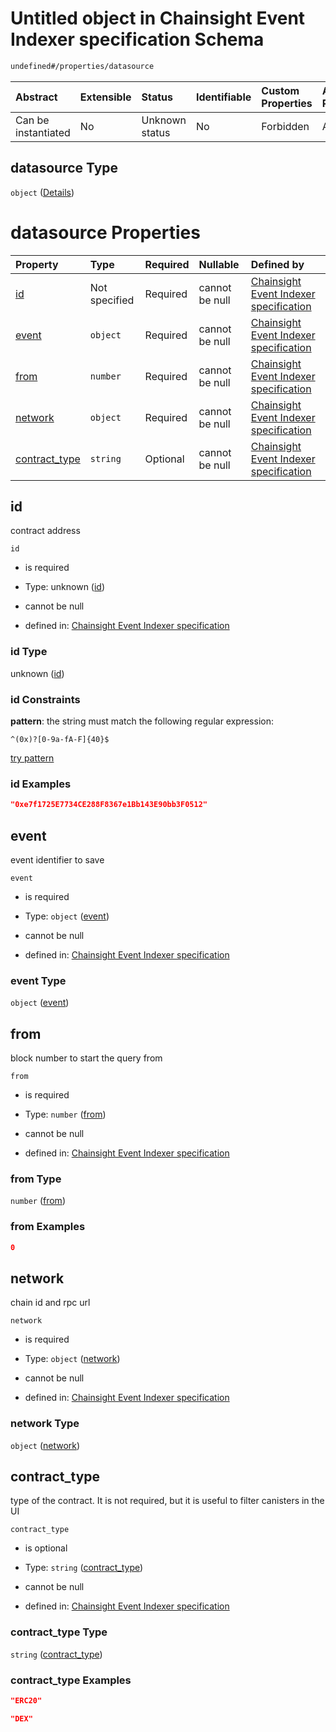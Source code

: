 # Untitled object in Chainsight Event Indexer specification Schema

```txt
undefined#/properties/datasource
```



| Abstract            | Extensible | Status         | Identifiable | Custom Properties | Additional Properties | Access Restrictions | Defined In                                                                   |
| :------------------ | :--------- | :------------- | :----------- | :---------------- | :-------------------- | :------------------ | :--------------------------------------------------------------------------- |
| Can be instantiated | No         | Unknown status | No           | Forbidden         | Allowed               | none                | [event\_indexer.json\*](../../out/event_indexer.json "open original schema") |

## datasource Type

`object` ([Details](event_indexer-properties-datasource.md))

# datasource Properties

| Property                         | Type          | Required | Nullable       | Defined by                                                                                                                                                            |
| :------------------------------- | :------------ | :------- | :------------- | :-------------------------------------------------------------------------------------------------------------------------------------------------------------------- |
| [id](#id)                        | Not specified | Required | cannot be null | [Chainsight Event Indexer specification](event_indexer-properties-datasource-properties-id.md "undefined#/properties/datasource/properties/id")                       |
| [event](#event)                  | `object`      | Required | cannot be null | [Chainsight Event Indexer specification](event_indexer-properties-datasource-properties-event.md "undefined#/properties/datasource/properties/event")                 |
| [from](#from)                    | `number`      | Required | cannot be null | [Chainsight Event Indexer specification](event_indexer-properties-datasource-properties-from.md "undefined#/properties/datasource/properties/from")                   |
| [network](#network)              | `object`      | Required | cannot be null | [Chainsight Event Indexer specification](event_indexer-properties-datasource-properties-network.md "undefined#/properties/datasource/properties/network")             |
| [contract\_type](#contract_type) | `string`      | Optional | cannot be null | [Chainsight Event Indexer specification](event_indexer-properties-datasource-properties-contract_type.md "undefined#/properties/datasource/properties/contract_type") |

## id

contract address

`id`

*   is required

*   Type: unknown ([id](event_indexer-properties-datasource-properties-id.md))

*   cannot be null

*   defined in: [Chainsight Event Indexer specification](event_indexer-properties-datasource-properties-id.md "undefined#/properties/datasource/properties/id")

### id Type

unknown ([id](event_indexer-properties-datasource-properties-id.md))

### id Constraints

**pattern**: the string must match the following regular expression:&#x20;

```regexp
^(0x)?[0-9a-fA-F]{40}$
```

[try pattern](https://regexr.com/?expression=%5E\(0x\)%3F%5B0-9a-fA-F%5D%7B40%7D%24 "try regular expression with regexr.com")

### id Examples

```json
"0xe7f1725E7734CE288F8367e1Bb143E90bb3F0512"
```

## event

event identifier to save

`event`

*   is required

*   Type: `object` ([event](event_indexer-properties-datasource-properties-event.md))

*   cannot be null

*   defined in: [Chainsight Event Indexer specification](event_indexer-properties-datasource-properties-event.md "undefined#/properties/datasource/properties/event")

### event Type

`object` ([event](event_indexer-properties-datasource-properties-event.md))

## from

block number to start the query from

`from`

*   is required

*   Type: `number` ([from](event_indexer-properties-datasource-properties-from.md))

*   cannot be null

*   defined in: [Chainsight Event Indexer specification](event_indexer-properties-datasource-properties-from.md "undefined#/properties/datasource/properties/from")

### from Type

`number` ([from](event_indexer-properties-datasource-properties-from.md))

### from Examples

```json
0
```

## network

chain id and rpc url

`network`

*   is required

*   Type: `object` ([network](event_indexer-properties-datasource-properties-network.md))

*   cannot be null

*   defined in: [Chainsight Event Indexer specification](event_indexer-properties-datasource-properties-network.md "undefined#/properties/datasource/properties/network")

### network Type

`object` ([network](event_indexer-properties-datasource-properties-network.md))

## contract\_type

type of the contract. It is not required, but it is useful to filter canisters in the UI

`contract_type`

*   is optional

*   Type: `string` ([contract\_type](event_indexer-properties-datasource-properties-contract_type.md))

*   cannot be null

*   defined in: [Chainsight Event Indexer specification](event_indexer-properties-datasource-properties-contract_type.md "undefined#/properties/datasource/properties/contract_type")

### contract\_type Type

`string` ([contract\_type](event_indexer-properties-datasource-properties-contract_type.md))

### contract\_type Examples

```json
"ERC20"
```

```json
"DEX"
```
